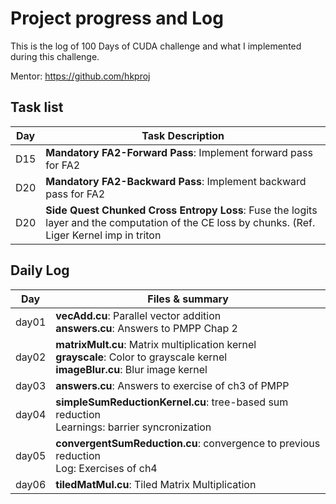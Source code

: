 # Project progress and Log

This is the log of 100 Days of CUDA challenge and what I implemented during this challenge.

Mentor: https://github.com/hkproj

## Task list

| Day | Task Description                                                                                                                                |
| --- | ----------------------------------------------------------------------------------------------------------------------------------------------- |
| D15 | **Mandatory FA2-Forward Pass**: Implement forward pass for FA2                                                                                  |
| D20 | **Mandatory FA2-Backward Pass**: Implement backward pass for FA2                                                                                |
| D20 | **Side Quest Chunked Cross Entropy Loss**: Fuse the logits layer and the computation of the CE loss by chunks. (Ref. Liger Kernel imp in triton |

## Daily Log

| Day   | Files & summary                                                                                                                        |
| ----- | -------------------------------------------------------------------------------------------------------------------------------------- |
| day01 | **vecAdd.cu**: Parallel vector addition <br> **answers.cu**: Answers to PMPP Chap 2                                                    |
| day02 | **matrixMult.cu**: Matrix multiplication kernel <br> **grayscale**: Color to grayscale kernel <br> **imageBlur.cu**: Blur image kernel |
| day03 | **answers.cu**: Answers to exercise of ch3 of PMPP                                                                                     |
| day04 | **simpleSumReductionKernel.cu**: tree-based sum reduction <br> Learnings: barrier syncronization                                       |
| day05 | **convergentSumReduction.cu**: convergence to previous reduction <br> Log: Exercises of ch4                                            |
| day06 | **tiledMatMul.cu**: Tiled Matrix Multiplication                                                                                        |
